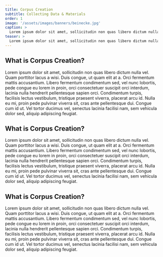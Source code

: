 ```yaml
---
title: Corpus Creation
subtitle: Collecting Data & Materials
order: 1
image: '/assets/images/banners/beinecke.jpg'
caption: >
  Lorem ipsum dolor sit amet, sollicitudin non quas libero dictum nulla vel. Quam porttitor lacus a wisi. Duis congue, ut quam elit at a. Orci fermentum mattis accusantium. Libero fermentum condimentum sed, vel
teaser: >
  Lorem ipsum dolor sit amet, sollicitudin non quas libero dictum nulla vel. Quam porttitor lacus a wisi. Duis congue, ut quam elit at a. Orci fermentum mattis accusantium. Libero fermentum condimentum sed, vel
---
```


<h2 class='subheading'>What is Corpus Creation?</h2>

Lorem ipsum dolor sit amet, sollicitudin non quas libero dictum nulla vel. Quam porttitor lacus a wisi. Duis congue, ut quam elit at a. Orci fermentum mattis accusantium. Libero fermentum condimentum sed, vel nunc lobortis, pede congue eu lorem in proin, orci consectetuer suscipit orci interdum, lacinia nulla hendrerit pellentesque sapien orci. Condimentum turpis, facilisis lectus vestibulum, tristique praesent viverra, placerat arcu id. Nulla eu mi, proin pede pulvinar viverra sit, cras ante pellentesque dui. Congue cum id ut. Vel tortor ducimus vel, senectus lacinia facilisi nam, sem vehicula dolor sed, aliquip adipiscing feugiat.<br/>

<h2 class='subheading'>What is Corpus Creation?</h2>

Lorem ipsum dolor sit amet, sollicitudin non quas libero dictum nulla vel. Quam porttitor lacus a wisi. Duis congue, ut quam elit at a. Orci fermentum mattis accusantium. Libero fermentum condimentum sed, vel nunc lobortis, pede congue eu lorem in proin, orci consectetuer suscipit orci interdum, lacinia nulla hendrerit pellentesque sapien orci. Condimentum turpis, facilisis lectus vestibulum, tristique praesent viverra, placerat arcu id. Nulla eu mi, proin pede pulvinar viverra sit, cras ante pellentesque dui. Congue cum id ut. Vel tortor ducimus vel, senectus lacinia facilisi nam, sem vehicula dolor sed, aliquip adipiscing feugiat.<br/>

<h2 class='subheading'>What is Corpus Creation?</h2>

Lorem ipsum dolor sit amet, sollicitudin non quas libero dictum nulla vel. Quam porttitor lacus a wisi. Duis congue, ut quam elit at a. Orci fermentum mattis accusantium. Libero fermentum condimentum sed, vel nunc lobortis, pede congue eu lorem in proin, orci consectetuer suscipit orci interdum, lacinia nulla hendrerit pellentesque sapien orci. Condimentum turpis, facilisis lectus vestibulum, tristique praesent viverra, placerat arcu id. Nulla eu mi, proin pede pulvinar viverra sit, cras ante pellentesque dui. Congue cum id ut. Vel tortor ducimus vel, senectus lacinia facilisi nam, sem vehicula dolor sed, aliquip adipiscing feugiat.<br/>